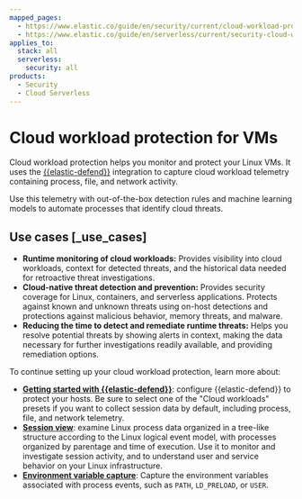 ```yaml
---
mapped_pages:
  - https://www.elastic.co/guide/en/security/current/cloud-workload-protection.html
  - https://www.elastic.co/guide/en/serverless/current/security-cloud-workload-protection.html
applies_to:
  stack: all
  serverless:
    security: all
products:
  - Security
  - Cloud Serverless
---
```


# Cloud workload protection for VMs


Cloud workload protection helps you monitor and protect your Linux VMs. It uses the [{{elastic-defend}}](/solutions/security/configure-elastic-defend/install-elastic-defend.md) integration to capture cloud workload telemetry containing process, file, and network activity.

Use this telemetry with out-of-the-box detection rules and machine learning models to automate processes that identify cloud threats.


## Use cases [_use_cases]

* **Runtime monitoring of cloud workloads:** Provides visibility into cloud workloads, context for detected threats, and the historical data needed for retroactive threat investigations.
* **Cloud-native threat detection and prevention:** Provides security coverage for Linux, containers, and serverless applications. Protects against known and unknown threats using on-host detections and protections against malicious behavior, memory threats, and malware.
* **Reducing the time to detect and remediate runtime threats:** Helps you resolve potential threats by showing alerts in context, making the data necessary for further investigations readily available, and providing remediation options.

To continue setting up your cloud workload protection, learn more about:

* [**Getting started with {{elastic-defend}}**](/solutions/security/configure-elastic-defend/install-elastic-defend.md): configure {{elastic-defend}} to protect your hosts. Be sure to select one of the "Cloud workloads" presets if you want to collect session data by default, including process, file, and network telemetry.
* [**Session view**](/solutions/security/investigate/session-view.md): examine Linux process data organized in a tree-like structure according to the Linux logical event model, with processes organized by parentage and time of execution. Use it to monitor and investigate session activity, and to understand user and service behavior on your Linux infrastructure.
* [**Environment variable capture**](/solutions/security/cloud/capture-environment-variables.md): Capture the environment variables associated with process events, such as `PATH`, `LD_PRELOAD`, or `USER`.
